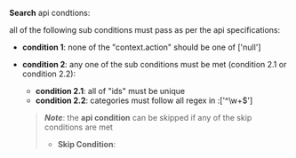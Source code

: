 <!-- request failed the api requirements:

- **Api Condition** all of the following sub conditions must be met _(condition1 **and** condition2)_:

  - **condition 1**: none of the "context.action" should be one of ['null']
  - **condition 2**: any one of the sub conditions must be met (condition 2.1 or condition 2.2):

    - **condition 2.1**: all of "ids" must be unique
    - **condition 2.2**: categories must follow all regex in :['^\\w+$']

---

> _**Note**_: the **api condition** can be skipped if any of the skip conditions are met
>
> - **Skip Condition**:


 -->

**Search** api condtions: 

all of the following sub conditions must pass as per the api specifications: 

- **condition 1**: none of the "context.action" should be one of ['null']
- **condition 2**: any one of the sub conditions must be met (condition 2.1 or condition 2.2):

  - **condition 2.1**: all of "ids" must be unique
  - **condition 2.2**: categories must follow all regex in :['^\\w+$']

  > _**Note**_: the **api condition** can be skipped if any of the skip conditions 
  > are met
  >
  > - **Skip Condition**:
